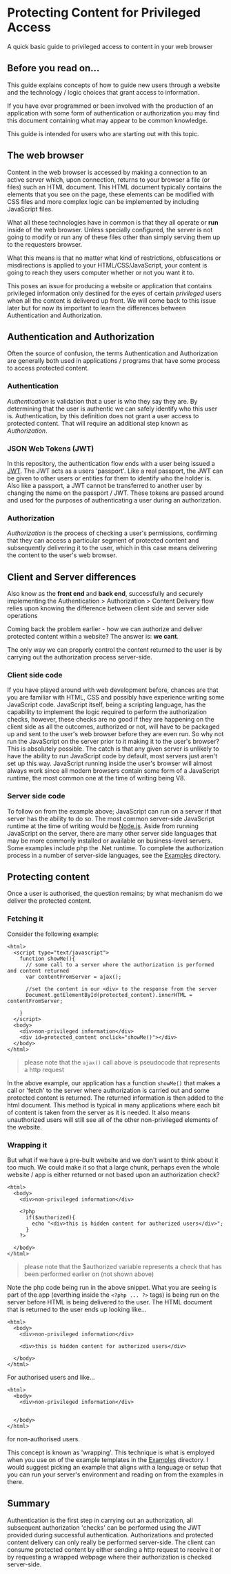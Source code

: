 # Protecting Content for Privileged Access

A quick basic guide to privileged access to content in your web browser

## Before you read on...

This guide explains concepts of how to guide new users through a website and the technology / logic choices that grant access to information.

If you have ever programmed or been involved with the production of an application with some form of authentication or authorization you may find this document containing what may appear to be common knowledge.

This guide is intended for users who are starting out with this topic.

## The web browser

Content in the web browser is accessed by making a connection to an active server which, upon connection, returns to your browser a file (or files) such an HTML document. This HTML document typically contains the elements that you see on the page, these elements can be modified with CSS files and more complex logic can be implemented by including JavaScript files.

What all these technologies have in common is that they all operate or **run** inside of the web browser. Unless specially configured, the server is not going to modify or run any of these files other than simply serving them up to the requesters browser.

What this means is that no matter what kind of restrictions, obfuscations or misdirections is applied to your HTML/CSS/JavaScript, your content is going to reach they users computer whether or not you want it to.

This poses an issue for producing a website or application that contains privileged information only destined for the eyes of certain *privileged* users when all the content is delivered up front. We will come back to this issue later but for now its important to learn the differences between Authentication and Authorization.

## Authentication and Authorization

Often the source of confusion, the terms Authentication and Authorization are generally both used in applications / programs that have some process to access protected content.

### Authentication

*Authentication* is validation that a user is who they say they are. By determining that the user is authentic we can safely identify who this user is. Authentication, by this definition does not grant a user access to protected content. That will require an additional step known as *Authorization*.

### JSON Web Tokens (JWT)

In this repository, the authentication flow ends with a user being issued a [JWT](http://jwt.io). The JWT acts as a users 'passport'.
Like a real passport, the JWT can be given to other users or entities for them to identify who the holder is. Also like a passport, a JWT cannot be transferred to another user by changing the name on the passport / JWT.
These tokens are passed around and used for the purposes of authenticating a user during an authorization.

### Authorization

*Authorization* is the process of checking a user's permissions, confirming that they can access a particular segment of protected content and subsequently delivering it to the user, which in this case means delivering the content to the user's web browser.

## Client and Server differences

Also know as the **front end** and **back end**, successfully and securely implementing the Authentication > Authorization > Content Delivery flow relies upon knowing the difference between client side and server side operations

Coming back the problem earlier - how we can authorize and deliver protected content within a website? The answer is: **we cant**.

The only way we can properly control the content returned to the user is by carrying out the authorization process server-side.

### Client side code

If you have played around with web development before, chances are that you are familiar with HTML, CSS and possibly have experience writing some JavaScript code. JavaScript itself, being a scripting language, has the capability to implement the logic required to perform the authorization checks, however, these checks are no good if they are happening on the client side as all the outcomes, authorized or not, will have to be packaged up and sent to the user's web browser before they are even run.
So why not run the JavaScript on the server prior to it making it to the user's browser? This is absolutely possible. The catch is that any given server is unlikely to have the ability to run JavaScript code by default, most servers just aren't set up this way. JavaScript running inside the user's browser will almost always work since all modern browsers contain some form of a JavaScript runtime, the most common one at the time of writing being V8.

### Server side code

To follow on from the example above; JavaScript can run on a server if that server has the ability to do so. The most common server-side JavaScript runtime at the time of writing would be [Node.js](https://nodejs.org/en/). Aside from running JavaScript on the server, there are many other server side languages that may be more commonly installed or available on business-level servers. Some examples include php the .Net runtime.
To complete the authorization process in a number of server-side languages, see the [Examples](./Examples) directory.

## Protecting content

Once a user is authorised, the question remains; by what mechanism do we deliver the protected content.

### Fetching it

Consider the following example:
```
<html>
  <script type="text/javascript">
    function showMe(){
      // some call to a server where the authorization is performed and content returned
      var contentFromServer = ajax();

      //set the content in our <div> to the response from the server
      Document.getElementById(protected_content).innerHTML = contentFromServer;

    }
  </script>
  <body>
    <div>non-privileged information</div>
    <div id=protected_content onclick="showMe()"></div>
  </body>
</html>

```
> please note that the `ajax()` call above is pseudocode that represents a http request

In the above example, our application has a function `showMe()` that makes a call or 'fetch' to the server where authorization is carried out and some protected content is returned. The returned information is then added to the html document. This method is typical in many applications where each bit of content is taken from the server as it is needed.
It also means unauthorized users will still see all of the other non-privileged elements of the website.

### Wrapping it

But what if we have a pre-built website and we don't want to think about it too much. We could make it so that a large chunk, perhaps even the whole website / app is either returned or not based upon an authorization check?

```
<html>
  <body>
    <div>non-privileged information</div>

    <?php
      if($authorized){
        echo "<div>this is hidden content for authorized users</div>";
      }
    ?>    

  </body>
</html>

```
> please note that the $authorized variable represents a check that has been performed earlier on (not shown above)

Note the php code being run in the above snippet. What you are seeing is part of the app (everthing inside the `<?php ... ?>` tags) is being run on the server before HTML is being delivered to the user. The HTML document that is returned to the user ends up looking like...

```
<html>
  <body>
    <div>non-privileged information</div>

    <div>this is hidden content for authorized users</div>  

  </body>
</html>
```
For authorised users
and like...
```
<html>
  <body>
    <div>non-privileged information</div>


  </body>
</html>
```
for non-authorised users.

This concept is known as 'wrapping'. This technique is what is employed when you use on of the example templates in the [Examples](./Examples) directory. I would suggest picking an example that aligns with a language or setup that you can run your server's environment and reading on from the examples in there.

## Summary
Authentication is the first step in carrying out an authorization, all subsequent authorization 'checks' can be performed using the JWT provided during successful authentication.
Authorizations and protected content delivery can only really be performed server-side.
The client can consume protected content by either sending a http request to receive it or by requesting a wrapped webpage where their authorization is checked server-side.

